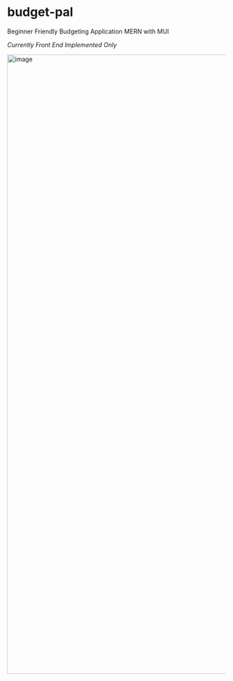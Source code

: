 # budget-pal

Beginner Friendly Budgeting Application
MERN with MUI

*Currently Front End Implemented Only*

<img width="1426" alt="image" src="https://github.com/Aaronw7/budget-pal/assets/96090461/bfa75f44-7007-4e1f-b72c-c854d31a8809">
